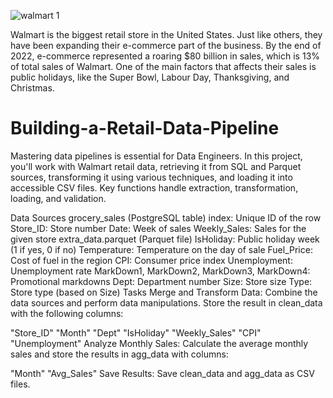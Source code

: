 
![walmart 1](https://github.com/AYOUB09S/Building-a-Retail-Data-Pipeline/assets/78933570/d31be4e9-fa0c-49d3-94c5-74e1fd5d5188)

Walmart is the biggest retail store in the United States. Just like others, they have been expanding their e-commerce part of the business. By the end of 2022, e-commerce represented a roaring $80 billion in sales, which is 13% of total sales of Walmart. One of the main factors that affects their sales is public holidays, like the Super Bowl, Labour Day, Thanksgiving, and Christmas.
# Building-a-Retail-Data-Pipeline
Mastering data pipelines is essential for Data Engineers. In this project, you'll work with Walmart retail data, retrieving it from SQL and Parquet sources, transforming it using various techniques, and loading it into accessible CSV files. Key functions handle extraction, transformation, loading, and validation.

Data Sources
grocery_sales (PostgreSQL table)
index: Unique ID of the row
Store_ID: Store number
Date: Week of sales
Weekly_Sales: Sales for the given store
extra_data.parquet (Parquet file)
IsHoliday: Public holiday week (1 if yes, 0 if no)
Temperature: Temperature on the day of sale
Fuel_Price: Cost of fuel in the region
CPI: Consumer price index
Unemployment: Unemployment rate
MarkDown1, MarkDown2, MarkDown3, MarkDown4: Promotional markdowns
Dept: Department number
Size: Store size
Type: Store type (based on Size)
Tasks
Merge and Transform Data: Combine the data sources and perform data manipulations. Store the result in clean_data with the following columns:

"Store_ID"
"Month"
"Dept"
"IsHoliday"
"Weekly_Sales"
"CPI"
"Unemployment"
Analyze Monthly Sales: Calculate the average monthly sales and store the results in agg_data with columns:

"Month"
"Avg_Sales"
Save Results: Save clean_data and agg_data as CSV files.
